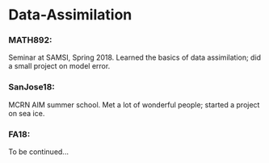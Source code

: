 # Data-Assimilation

### MATH892: 
Seminar at SAMSI, Spring 2018. Learned the basics of data assimilation; did a small project on model error.  

### SanJose18:
MCRN AIM summer school. Met a lot of wonderful people; started a project on sea ice.

### FA18:
To be continued...
